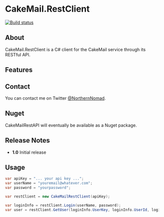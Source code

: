 # CakeMail.RestClient

[![Build status](https://ci.appveyor.com/api/projects/status/m8lsx7snrc5jdrdi?svg=true)](https://ci.appveyor.com/project/Jericho/cakemail-restclient)

## About

CakeMail.RestClient is a C# client for the CakeMail service through its RESTful API.

## Features


## Contact

You can contact me on Twitter [@NorthernNomad](https://twitter.com/northernnomad).

## Nuget

CakeMailRestAPI will eventually be available as a Nuget package.

## Release Notes

+ **1.0**    Initial release
 
## Usage

```csharp
var apiKey = "... your api key ...";
var userName = "youremail@whatever.com";
var password = "yourpassword";

var restClient = new CakeMailRestClient(apiKey);

var loginInfo = restClient.Login(userName, password);
var user = restClient.GetUser(loginInfo.UserKey, loginInfo.UserId, loginInfo.ClientId);
```

